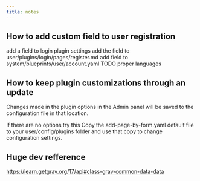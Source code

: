 ```yaml
---
title: notes
---
```


## How to add custom field to user registration
add a field to login plugin settings
add the field to user/plugins/login/pages/register.md
add field to system/blueprints/user/account.yaml
TODO proper languages

## How to keep plugin customizations through an update
Changes made in the plugin options in the Admin panel will be saved to the configuration file in that location.

If there are no options try this
Copy the add-page-by-form.yaml default file to your user/config/plugins folder and use that copy to change configuration settings.

## Huge dev refference
https://learn.getgrav.org/17/api#class-grav-common-data-data